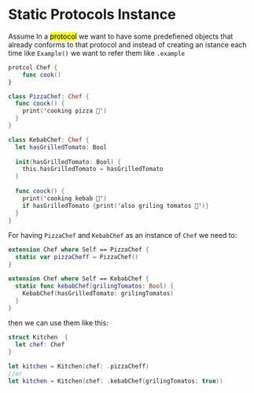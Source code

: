 # Static Protocols Instance

Assume In a <mark>protocol</mark> we want to have some predefiened objects that already conforms to that protocol and instead of creating an istance each time like `Example()` we want to refer them like `.example`

```swift
protcol Chef {
	func cook()
}

class PizzaChef: Chef {
  func coock() {
    print('cooking pizza 🍕') 
  }
}

class KebabChef: Chef {
  let hasGrilledTomato: Bool
  
  init(hasGrilledTomato: Bool) {
    this.hasGrilledTomato = hasGrilledTomato
  }
  
  func coock() {
  	print('cooking kebab 🐄')
    if hasGrilledTomato {print('also griling tomatos 🍅')}
  }
}
```

For having `PizzaChef` and `KebabChef` as an instance of `Chef` we need to:

```swift
extension Chef where Self == PizzaChef {
  static var pizzaCheff = PizzaChef()
}

extension Chef where Self == KebabChef {
  static func kebabChef(grilingTomatos: Bool) {
    KebabChef(hasGrilledTomato: grilingTomatos)
  }
}
```

then we can use them like this:

```swift
struct Kitchen	{
  let chef: Chef
}

let kitchen = Kitchen(chef: .pizzaCheff)
//or
let kitchen = Kitchen(chef: .kebabChef(grilingTomatos: true))
```


